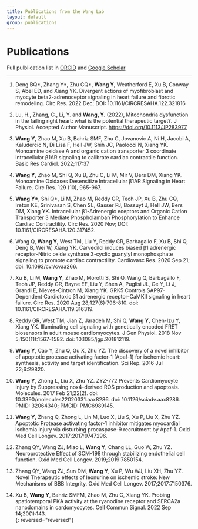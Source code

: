 ```yaml
---
title: Publications from the Wang Lab
layout: default
group: publications
---
```



# Publications


Full pulblication list in [ORCID](https://orcid.org/0000-0002-8566-875X) and [Google Scholar](https://scholar.google.com/citations?user=9ankzb4AAAAJ&hl=en&oi=ao)

---

1. Deng BQ\*, Zhang Y\*, Zhu CQ\*, **Wang Y**, Weatherford E, Xu B, Conway S, Abel ED, and Xiang YK. Divergent actions of myofibroblast and myocyte beta2-adrenoceptor signaling in heart failure and fibrotic remodeling. Circ Res. 2022 Dec; DOI: 10.1161/CIRCRESAHA.122.321816
 
1. Lu, H., Zhang, C., Li, Y. and **Wang, Y.** (2022), Mitochondria dysfunction in the failing right heart: what is the potential therapeutic target?. J Physiol. Accepted Author Manuscript. https://doi.org/10.1113/JP283977

1. **Wang Y**, Zhao M, Xu B, Bahriz SMF, Zhu C, Jovanovic A, Ni H, Jacobi A, Kaludercic N, Di Lisa F, Hell JW, Shih JC, Paolocci N, Xiang YK. Monoamine oxidase A and organic cation transporter 3 coordinate intracellular β1AR signaling to calibrate cardiac contractile function. Basic Res Cardiol. 2022;117:37   

1. **Wang Y**, Zhao M, Shi Q, Xu B, Zhu C, Li M, Mir V, Bers DM, Xiang YK. Monoamine Oxidases Desensitize Intracellular β1AR Signaling in Heart Failure. Circ Res. 129 (10), 965-967.   

1. **Wang Y\***, Shi Q\*, Li M, Zhao M, Reddy GR, Teoh JP, Xu B, Zhu CQ, Ireton KE, Srinivasan S, Chen SL, Gasser PJ, Bossuyt J, Hell JW, Bers DM, Xiang YK. Intracellular β1-Adrenergic eceptors and Organic Cation Transporter 3 Mediate Phospholamban Phosphorylation to Enhance Cardiac Contractility. Circ Res. 2020 Nov; DOI: 10.1161/CIRCRESAHA.120.317452.   

1. Wang Q, **Wang Y**, West TM, Liu Y, Reddy GR, Barbagallo F, Xu B, Shi Q, Deng B, Wei W, Xiang YK. Carvedilol induces biased β1 adrenergic receptor-Nitric oxide synthase 3-cyclic guanylyl monophosphate signaling to promote cardiac contractility. Cardiovasc Res. 2020 Sep 21; doi: 10.1093/cvr/cvaa266.  

1. Xu B, Li M, **Wang Y**, Zhao M, Morotti S, Shi Q, Wang Q, Barbagallo F, Teoh JP, Reddy GR, Bayne EF, Liu Y, Shen A, Puglisi JL, Ge Y, Li J, Grandi E, Nieves-Cintron M, Xiang YK. GRK5 Controls SAP97-Dependent Cardiotoxic β1 adrenergic receptor-CaMKII signaling in heart failure. Circ Res. 2020 Aug 28;127(6):796-810. doi: 10.1161/CIRCRESAHA.119.316319.   

1. Reddy GR, West TM, Jian Z, Jaradeh M, Shi Q, **Wang Y**, Chen-Izu Y, Xiang YK. Illuminating cell signaling with genetically encoded FRET biosensors in adult mouse cardiomyocytes. J Gen Physiol. 2018 Nov 5;150(11):1567-1582. doi: 10.1085/jgp.201812119.     

1. **Wang Y**, Cao Y, Zhu Q, Gu X, Zhu YZ. The discovery of a novel inhibitor of apoptotic protease activating factor-1 (Apaf-1) for ischemic heart: synthesis, activity and target identification. Sci Rep. 2016 Jul 22;6:29820.   

1. **Wang Y**, Zhong L, Liu X, Zhu YZ. ZYZ-772 Prevents Cardiomyocyte Injury by Suppressing nox4-derived ROS production and apoptosis. Molecules. 2017 Feb 21;22(2). doi: 10.3390/molecules22020331.aax8286. doi: 10.1126/sciadv.aax8286. PMID: 32064340; PMCID: PMC6989145.    

1. **Wang Y**, Zhang Q, Zhong L, Lin M, Luo X, Liu S, Xu P, Liu X, Zhu YZ. Apoptotic Protease activating factor-1 inhibitor mitigates myocardial ischemia injury via disturbing procaspase-9 recruitment by Apaf-1. Oxid Med Cell Longev. 2017;2017:9747296.

1. Zhang QY, Wang ZJ, Miao L, **Wang Y**, Chang LL, Guo W, Zhu YZ. Neuroprotective Effect of SCM-198 through stabilizing endothelial cell function. Oxid Med Cell Longev. 2019;2019:7850154.   

1. Zhang QY, Wang ZJ, Sun DM, **Wang Y**, Xu P, Wu WJ, Liu XH, Zhu YZ. Novel Therapeutic effects of leonurine on ischemic stroke: New Mechanisms of BBB Integrity. Oxid Med Cell Longev. 2017;2017:7150376.  

1. Xu B, **Wang Y**, Bahriz SMFM, Zhao M, Zhu C, Xiang YK. Probing spatiotemporal PKA activity at the ryanodine receptor and SERCA2a nanodomains in cardomyocytes. Cell Commun Signal. 2022 Sep 14;20(1):143.   
{: reversed="reversed"}





